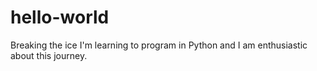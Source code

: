# hello-world
Breaking the ice
I'm learning to program in Python and I am enthusiastic about this journey.
